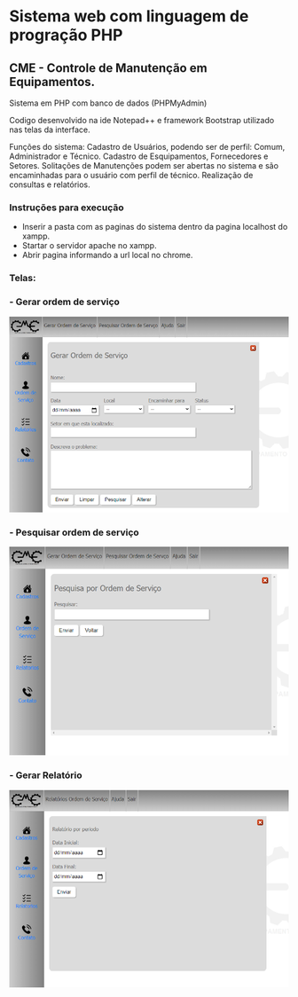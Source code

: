 # Sistema web com linguagem de progração PHP


## CME - Controle de Manutenção em Equipamentos.

Sistema em PHP com banco de dados (PHPMyAdmin)

Codigo desenvolvido na ide Notepad++ e framework Bootstrap utilizado nas telas da interface.

Funções do sistema:
Cadastro de Usuários, podendo ser de perfil: Comum, Administrador e Técnico.
Cadastro de Esquipamentos, Fornecedores e Setores.
Solitações de Manutenções podem ser abertas no sistema e são encaminhadas para o usuário com perfil de técnico.
Realização de consultas e relatórios.

### Instruções para execução

- Inserir a pasta com as paginas do sistema dentro da pagina localhost do xampp.
- Startar o servidor apache no xampp.
- Abrir pagina informando a url local no chrome.

### Telas:

### - Gerar ordem de serviço

![gerar solicitação](https://github.com/vansoufer/SistemaComPhp/blob/master/cadordem.png)

### - Pesquisar ordem de serviço

![pesquisar](https://github.com/vansoufer/SistemaComPhp/blob/master/pesquisar.png)

### - Gerar Relatório

![gerar relatorio](https://github.com/vansoufer/SistemaComPhp/blob/master/gerarrelatorio.png)
